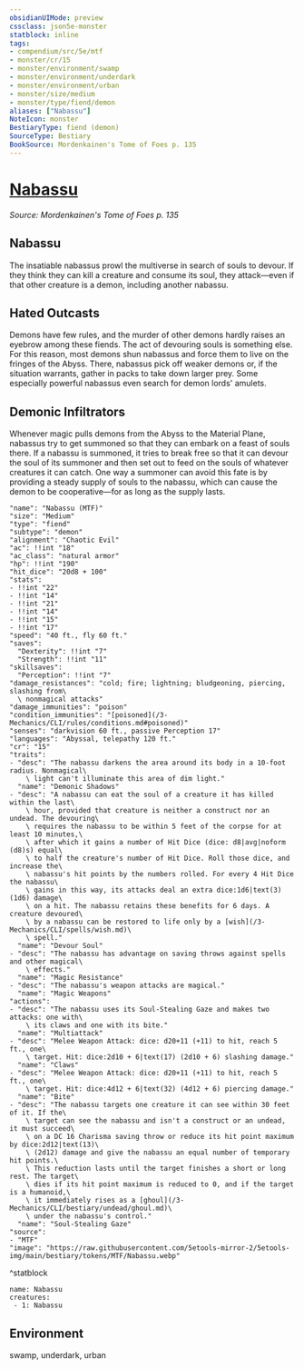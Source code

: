 ```yaml
---
obsidianUIMode: preview
cssclass: json5e-monster
statblock: inline
tags:
- compendium/src/5e/mtf
- monster/cr/15
- monster/environment/swamp
- monster/environment/underdark
- monster/environment/urban
- monster/size/medium
- monster/type/fiend/demon
aliases: ["Nabassu"]
NoteIcon: monster
BestiaryType: fiend (demon)
SourceType: Bestiary
BookSource: Mordenkainen's Tome of Foes p. 135
---
```

# [Nabassu](3-Mechanics\CLI\bestiary\fiend/nabassu-mtf.md)
*Source: Mordenkainen's Tome of Foes p. 135*  

## Nabassu

The insatiable nabassus prowl the multiverse in search of souls to devour. If they think they can kill a creature and consume its soul, they attack—even if that other creature is a demon, including another nabassu.

## Hated Outcasts

Demons have few rules, and the murder of other demons hardly raises an eyebrow among these fiends. The act of devouring souls is something else. For this reason, most demons shun nabassus and force them to live on the fringes of the Abyss. There, nabassus pick off weaker demons or, if the situation warrants, gather in packs to take down larger prey. Some especially powerful nabassus even search for demon lords' amulets.

## Demonic Infiltrators

Whenever magic pulls demons from the Abyss to the Material Plane, nabassus try to get summoned so that they can embark on a feast of souls there. If a nabassu is summoned, it tries to break free so that it can devour the soul of its summoner and then set out to feed on the souls of whatever creatures it can catch. One way a summoner can avoid this fate is by providing a steady supply of souls to the nabassu, which can cause the demon to be cooperative—for as long as the supply lasts.

```statblock
"name": "Nabassu (MTF)"
"size": "Medium"
"type": "fiend"
"subtype": "demon"
"alignment": "Chaotic Evil"
"ac": !!int "18"
"ac_class": "natural armor"
"hp": !!int "190"
"hit_dice": "20d8 + 100"
"stats":
- !!int "22"
- !!int "14"
- !!int "21"
- !!int "14"
- !!int "15"
- !!int "17"
"speed": "40 ft., fly 60 ft."
"saves":
  "Dexterity": !!int "7"
  "Strength": !!int "11"
"skillsaves":
  "Perception": !!int "7"
"damage_resistances": "cold; fire; lightning; bludgeoning, piercing, slashing from\
  \ nonmagical attacks"
"damage_immunities": "poison"
"condition_immunities": "[poisoned](/3-Mechanics/CLI/rules/conditions.md#poisoned)"
"senses": "darkvision 60 ft., passive Perception 17"
"languages": "Abyssal, telepathy 120 ft."
"cr": "15"
"traits":
- "desc": "The nabassu darkens the area around its body in a 10-foot radius. Nonmagical\
    \ light can't illuminate this area of dim light."
  "name": "Demonic Shadows"
- "desc": "A nabassu can eat the soul of a creature it has killed within the last\
    \ hour, provided that creature is neither a construct nor an undead. The devouring\
    \ requires the nabassu to be within 5 feet of the corpse for at least 10 minutes,\
    \ after which it gains a number of Hit Dice (dice: d8|avg|noform (d8)s) equal\
    \ to half the creature's number of Hit Dice. Roll those dice, and increase the\
    \ nabassu's hit points by the numbers rolled. For every 4 Hit Dice the nabassu\
    \ gains in this way, its attacks deal an extra dice:1d6|text(3) (1d6) damage\
    \ on a hit. The nabassu retains these benefits for 6 days. A creature devoured\
    \ by a nabassu can be restored to life only by a [wish](/3-Mechanics/CLI/spells/wish.md)\
    \ spell."
  "name": "Devour Soul"
- "desc": "The nabassu has advantage on saving throws against spells and other magical\
    \ effects."
  "name": "Magic Resistance"
- "desc": "The nabassu's weapon attacks are magical."
  "name": "Magic Weapons"
"actions":
- "desc": "The nabassu uses its Soul-Stealing Gaze and makes two attacks: one with\
    \ its claws and one with its bite."
  "name": "Multiattack"
- "desc": "Melee Weapon Attack: dice: d20+11 (+11) to hit, reach 5 ft., one\
    \ target. Hit: dice:2d10 + 6|text(17) (2d10 + 6) slashing damage."
  "name": "Claws"
- "desc": "Melee Weapon Attack: dice: d20+11 (+11) to hit, reach 5 ft., one\
    \ target. Hit: dice:4d12 + 6|text(32) (4d12 + 6) piercing damage."
  "name": "Bite"
- "desc": "The nabassu targets one creature it can see within 30 feet of it. If the\
    \ target can see the nabassu and isn't a construct or an undead, it must succeed\
    \ on a DC 16 Charisma saving throw or reduce its hit point maximum by dice:2d12|text(13)\
    \ (2d12) damage and give the nabassu an equal number of temporary hit points.\
    \ This reduction lasts until the target finishes a short or long rest. The target\
    \ dies if its hit point maximum is reduced to 0, and if the target is a humanoid,\
    \ it immediately rises as a [ghoul](/3-Mechanics/CLI/bestiary/undead/ghoul.md)\
    \ under the nabassu's control."
  "name": "Soul-Stealing Gaze"
"source":
- "MTF"
"image": "https://raw.githubusercontent.com/5etools-mirror-2/5etools-img/main/bestiary/tokens/MTF/Nabassu.webp"
```
^statblock

```encounter-table
name: Nabassu
creatures:
 - 1: Nabassu
```

## Environment

swamp, underdark, urban